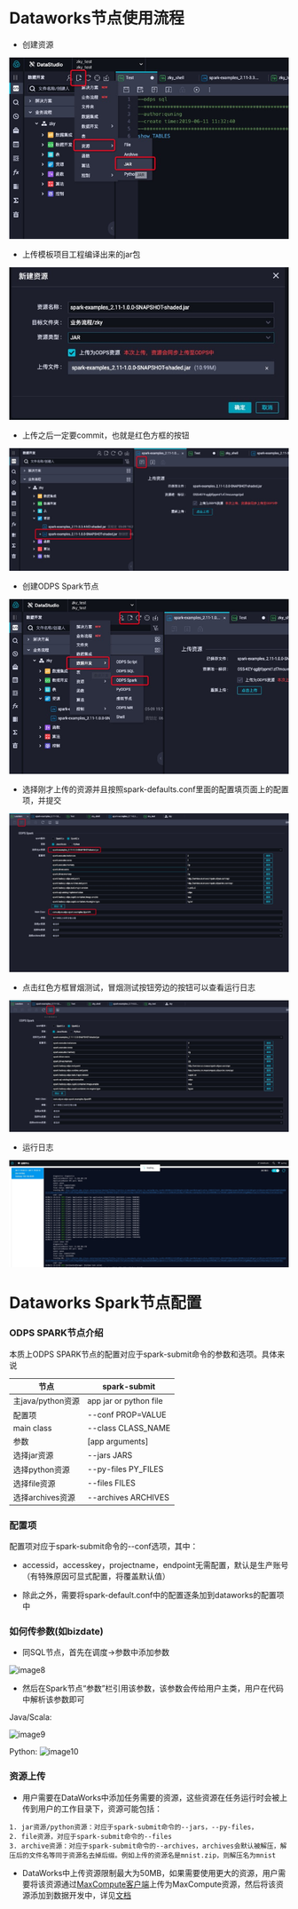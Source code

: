 <h1 id="1">Dataworks节点使用流程</h1>

* 创建资源

![image1](resources/dataworks-1.jpg)

* 上传模板项目工程编译出来的jar包

![image2](resources/dataworks-2.jpg)

* 上传之后一定要commit，也就是红色方框的按钮

![image3](resources/dataworks-3.jpg)

* 创建ODPS Spark节点

![image4](resources/dataworks-4.jpg)

* 选择刚才上传的资源并且按照spark-defaults.conf里面的配置填页面上的配置项，并提交

![image5](resources/dataworks-5.jpg)

* 点击红色方框冒烟测试，冒烟测试按钮旁边的按钮可以查看运行日志

![image6](resources/dataworks-6.jpg)

* 运行日志

![image7](resources/dataworks-7.jpg)


<h1 id="1">Dataworks Spark节点配置</h1>

### ODPS SPARK节点介绍

本质上ODPS SPARK节点的配置对应于spark-submit命令的参数和选项。具体来说

| 节点 | spark-submit |
| --- | --- |
| 主java/python资源 | app jar or python file |
| 配置项 | --conf PROP=VALUE |
| main class | --class CLASS_NAME |
| 参数 | [app arguments] |
| 选择jar资源 | --jars JARS |
| 选择python资源 | --py-files PY_FILES |
| 选择file资源 | --files FILES |
| 选择archives资源 | --archives ARCHIVES |

### 配置项

配置项对应于spark-submit命令的--conf选项，其中：

* accessid，accesskey，projectname，endpoint无需配置，默认是生产账号（有特殊原因可显式配置，将覆盖默认值）

* 除此之外，需要将spark-default.conf中的配置逐条加到dataworks的配置项中

### 如何传参数(如bizdate)

* 同SQL节点，首先在调度->参数中添加参数

![image8](http://ata2-img.cn-hangzhou.img-pub.aliyun-inc.com/e9bcf652514ef95f463039c224d22771.png#alt=image.png)<br />

* 然后在Spark节点“参数”栏引用该参数，该参数会传给用户主类，用户在代码中解析该参数即可

Java/Scala:

![image9](http://ata2-img.cn-hangzhou.img-pub.aliyun-inc.com/68c282f810d83d3efb9cf2ce2654ad10.png#alt=image.png)<br />

Python:
![image10](http://ata2-img.cn-hangzhou.img-pub.aliyun-inc.com/42b4f596eac16f2eb55186f98d02352c.png#alt=image.png)


### 资源上传

* 用户需要在DataWorks中添加任务需要的资源，这些资源在任务运行时会被上传到用户的工作目录下，资源可能包括：
```
1. jar资源/python资源：对应于spark-submit命令的--jars，--py-files，
2. file资源，对应于spark-submit命令的--files
3. archive资源：对应于spark-submit命令的--archives，archives会默认被解压，解压后的文件名等同于资源名去掉后缀。例如上传的资源名是mnist.zip，则解压名为mnist
```

* DataWorks中上传资源限制最大为50MB，如果需要使用更大的资源，用户需要将该资源通过[MaxCompute客户端](https://help.aliyun.com/document_detail/27971.html?spm=a2c4g.11174283.6.990.3158590eUSc7JU)上传为MaxCompute资源，然后将该资源添加到数据开发中，详见[文档](https://help.aliyun.com/document_detail/137575.html?spm=a2c4g.11186623.6.813.665b1861iN9oa8)

